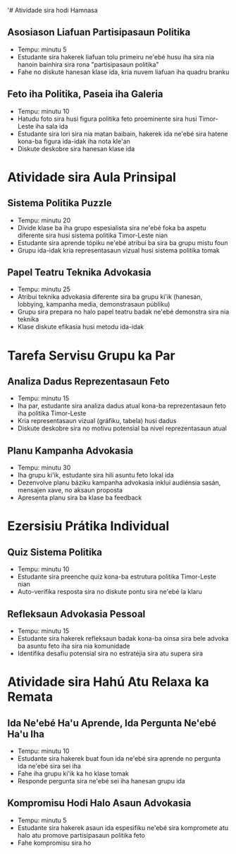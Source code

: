 '# Atividade sira hodi Hamnasa

## Asosiason Liafuan Partisipasaun Politika
- Tempu: minutu 5
- Estudante sira hakerek liafuan tolu primeiru ne'ebé husu iha sira nia hanoin bainhira sira rona "partisipasaun politika"
- Fahe no diskute hanesan klase ida, kria nuvem liafuan iha quadru branku

## Feto iha Politika, Paseia iha Galeria
- Tempu: minutu 10
- Hatudu foto sira husi figura politika feto proeminente sira husi Timor-Leste iha sala ida
- Estudante sira lori sira nia matan baibain, hakerek ida ne'ebé sira hatene kona-ba figura ida-idak iha nota kle'an
- Diskute deskobre sira hanesan klase ida

# Atividade sira Aula Prinsipal

## Sistema Politika Puzzle
- Tempu: minutu 20
- Divide klase ba iha grupo espesialista sira ne'ebé foka ba aspetu diferente sira husi sistema politika Timor-Leste nian
- Estudante sira aprende tópiku ne'ebé atribui ba sira ba grupu mistu foun
- Grupu ida-idak kria representasaun vizual husi sistema politika tomak

## Papel Teatru Teknika Advokasia
- Tempu: minutu 25
- Atribui teknika advokasia diferente sira ba grupu ki'ik (hanesan, lobbying, kampanha media, demonstrasaun públiku)
- Grupu sira prepara no halo papel teatru badak ne'ebé demonstra sira nia teknika
- Klase diskute efikasia husi metodu ida-idak

# Tarefa Servisu Grupu ka Par

## Analiza Dadus Reprezentasaun Feto
- Tempu: minutu 15
- Iha par, estudante sira analiza dadus atual kona-ba reprezentasaun feto iha politika Timor-Leste
- Kria representasaun vizual (gráfiku, tabela) husi dadus
- Diskute deskobre sira no motivu potensial ba nivel reprezentasaun atual

## Planu Kampanha Advokasia
- Tempu: minutu 30
- Iha grupu ki'ik, estudante sira hili asuntu feto lokal ida
- Dezenvolve planu báziku kampanha advokasia inklui audiénsia sasán, mensajen xave, no aksaun proposta
- Apresenta planu sira ba klase ba feedback

# Ezersisiu Prátika Individual

## Quiz Sistema Politika
- Tempu: minutu 10
- Estudante sira preenche quiz kona-ba estrutura politika Timor-Leste nian
- Auto-verifika resposta sira no diskute pontu sira ne'ebé la klaru

## Refleksaun Advokasia Pessoal
- Tempu: minutu 15
- Estudante sira hakerek refleksaun badak kona-ba oinsa sira bele advoka ba asuntu feto iha sira nia komunidade
- Identifika desafiu potensial sira no estratéjia sira atu supera sira

# Atividade sira Hahú Atu Relaxa ka Remata

## Ida Ne'ebé Ha'u Aprende, Ida Pergunta Ne'ebé Ha'u Iha
- Tempu: minutu 10
- Estudante sira hakerek buat foun ida ne'ebé sira aprende no pergunta ida ne'ebé sira sei iha
- Fahe iha grupu ki'ik ka ho klase tomak
- Responde pergunta sira ne'ebé sei iha hanesan grupu ida

## Kompromisu Hodi Halo Asaun Advokasia
- Tempu: minutu 5
- Estudante sira hakerek asaun ida espesifiku ne'ebé sira kompromete atu halo atu promove partisipasaun politika feto
- Fahe kompromisu sira ho